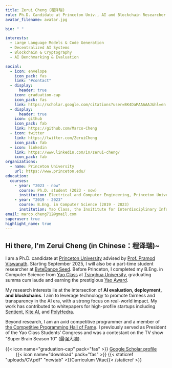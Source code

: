 ```yaml
---
title: Zerui Cheng (程泽瑞)
role: Ph.D. Candidate at Princeton Univ., AI and Blockchain Researcher
avatar_filename: avatar.jpg

bio: " "

interests:
  - Large Language Models & Code Generation
  - Decentralized AI Systems
  - Blockchain & Cryptography
  - AI Benchmarking & Evaluation

social:
  - icon: envelope
    icon_pack: fas
    link: "#contact"
  - display:
      header: true
    icon: graduation-cap
    icon_pack: fas
    link: https://scholar.google.com/citations?user=BK4DaPAAAAAJ&hl=en
  - display:
      header: true
    icon: github
    icon_pack: fab
    link: https://github.com/Marco-Cheng
  - icon: twitter
    link: https://twitter.com/ZeruiCheng
    icon_pack: fab
  - icon: linkedin
    link: https://www.linkedin.com/in/zerui-cheng/
    icon_pack: fab
organizations:
  - name: Princeton University
    url: https://www.princeton.edu/
education:
  courses:
    - year: "2023 - now"
      course: Ph.D. student (2023 - now)
      institution: Electrical and Computer Engineering, Princeton University
    - year: "2019 - 2023"
      course: B.Eng. in Computer Science (2019 - 2023)
      institution: Yao Class, the Insititute for Interdisciplinary Information Sciences (IIIS), Tsinghua University
email: marco.cheng712@gmail.com
superuser: true
highlight_name: true
---
```

## Hi there, I'm Zerui Cheng (in Chinese：程泽瑞)~ 

I am a Ph.D. candidate at [Princeton University](https://www.princeton.edu/) advised by [Prof. Pramod Viswanath](https://ece.princeton.edu/people/pramod-viswanath). Starting September 2025, I will also be a part-time student researcher at [ByteDance Seed](https://seed.bytedance.com/en/). Before Princeton, I completed my B.Eng. in Computer Science from [Yao Class](https://iiis.tsinghua.edu.cn/en/yaoclass/) at [Tsinghua University](https://tsinghua.edu/), graduating summa cum laude and earning the prestigious [Yao Award](https://iiis.tsinghua.edu.cn/en/list-673-1.html).

My research interests lie at the intersection of **AI evaluation, deployment, and blockchains**. I aim to leverage technology to promote fairness and transparency in the AI era, with a strong focus on real-world impact. My work has contributed to whitepapers for high-profile startups including [Sentient](https://sentient.foundation/research), [Kite AI](https://gokite.ai/), and [PolyHedra](https://polyhedra.network/research/).

Beyond research, I am an avid competitive programmer and a member of [the Competitive Programming Hall of Fame](https://cphof.org/). I previously served as President of the Yao Class Students’ Congress and was a contestant on the TV show "Super Brain Season 10" (最强大脑).

  {{< icon name="graduation-cap" pack="fas" >}} [Google Scholar profile](https://scholar.google.com/citations?user=BK4DaPAAAAAJ&hl=en&oi=ao) &emsp; &emsp; &emsp;{{< icon name="download" pack="fas" >}}  {{< staticref "uploads/CV.pdf" "newtab" >}}Curriculum Vitae{{< /staticref >}}


